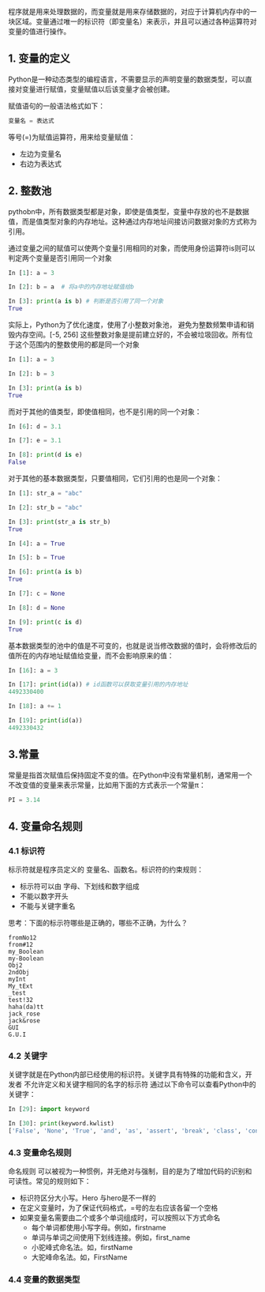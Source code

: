 程序就是用来处理数据的，而变量就是用来存储数据的，对应于计算机内存中的一块区域。变量通过唯一的标识符（即变量名）来表示，并且可以通过各种运算符对变量的值进行操作。

## 1. 变量的定义
Python是一种动态类型的编程语言，不需要显示的声明变量的数据类型，可以直接对变量进行赋值，变量赋值以后该变量才会被创建。
 
赋值语句的一般语法格式如下：

```python
变量名 = 表达式
```
等号(=)为赋值运算符，用来给变量赋值：
- 左边为变量名
- 右边为表达式

## 2. 整数池
pythobn中，所有数据类型都是对象，即使是值类型，变量中存放的也不是数据值，而是值类型对象的内存地址。这种通过内存地址间接访问数据对象的方式称为引用。

通过变量之间的赋值可以使两个变量引用相同的对象，而使用身份运算符is则可以判定两个变量是否引用同一个对象

```python
In [1]: a = 3

In [2]: b = a  # 将a中的内存地址赋值给b

In [3]: print(a is b) # 判断是否引用了同一个对象
True
```
实际上，Python为了优化速度，使用了小整数对象池， 避免为整数频繁申请和销毁内存空间。[-5, 256] 这些整数对象是提前建立好的，不会被垃圾回收。所有位于这个范围内的整数使用的都是同一个对象
```python
In [1]: a = 3

In [2]: b = 3

In [3]: print(a is b) 
True
```
而对于其他的值类型，即使值相同，也不是引用的同一个对象：

```python
In [6]: d = 3.1

In [7]: e = 3.1

In [8]: print(d is e)
False
```

对于其他的基本数据类型，只要值相同，它们引用的也是同一个对象：

```python
In [1]: str_a = "abc"

In [2]: str_b = "abc"

In [3]: print(str_a is str_b)
True

In [4]: a = True

In [5]: b = True

In [6]: print(a is b)
True

In [7]: c = None

In [8]: d = None

In [9]: print(c is d)
True
```

基本数据类型的池中的值是不可变的，也就是说当修改数据的值时，会将修改后的值所在的内存地址赋值给变量，而不会影响原来的值：

```python
In [16]: a = 3

In [17]: print(id(a)) # id函数可以获取变量引用的内存地址
4492330400

In [18]: a += 1

In [19]: print(id(a))
4492330432
```

## 3.常量
常量是指首次赋值后保持固定不变的值。在Python中没有常量机制，通常用一个不改变值的变量来表示常量，比如用下面的方式表示一个常量π：
```python
PI = 3.14
```

## 4. 变量命名规则

### 4.1 标识符
标示符就是程序员定义的 变量名、函数名。标识符的约束规则：
- 标示符可以由 字母、下划线和数字组成
- 不能以数字开头
- 不能与关键字重名

思考：下面的标示符哪些是正确的，哪些不正确，为什么？
```
fromNo12
from#12
my_Boolean
my-Boolean
Obj2
2ndObj
myInt
My_tExt
_test
test!32
haha(da)tt
jack_rose
jack&rose
GUI
G.U.I
```
### 4.2 关键字
关键字就是在Python内部已经使用的标识符。关键字具有特殊的功能和含义，开发者 不允许定义和关键字相同的名字的标示符
通过以下命令可以查看Python中的关键字：

```python
In [29]: import keyword

In [30]: print(keyword.kwlist)
['False', 'None', 'True', 'and', 'as', 'assert', 'break', 'class', 'continue', 'def', 'del', 'elif', 'else', 'except', 'finally', 'for', 'from', 'global', 'if', 'import', 'in', 'is', 'lambda', 'nonlocal', 'not', 'or', 'pass', 'raise', 'return', 'try', 'while', 'with', 'yield']
```
### 4.3 变量命名规则
命名规则 可以被视为一种惯例，并无绝对与强制，目的是为了增加代码的识别和可读性。常见的规则如下：
- 标识符区分大小写。Hero 与hero是不一样的
- 在定义变量时，为了保证代码格式，=号的左右应该各留一个空格
- 如果变量名需要由二个或多个单词组成时，可以按照以下方式命名
    - 每个单词都使用小写字母。例如，firstname
    - 单词与单词之间使用下划线连接。例如，first_name
    - 小驼峰式命名法。如，firstName
    - 大驼峰命名法。如，FirstName
### 4.4 变量的数据类型
